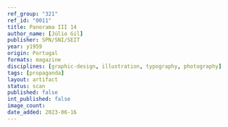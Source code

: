 ```yaml
---
ref_group: "321"
ref_id: "0011"
title: Panorama III 14
author_name: [Júlio Gil]
publisher: SPN/SNI/SEIT
year: y1959
origin: Portugal
formats: magazine
disciplines: [graphic-design, illustration, typography, photography]
tags: [propaganda]
layout: artifact
status: scan
published: false
int_published: false
image_count:
date_added: 2023-06-16
---
```

